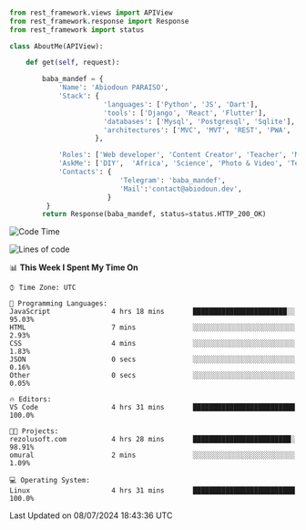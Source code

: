 ###
```python
from rest_framework.views import APIView
from rest_framework.response import Response
from rest_framework import status

class AboutMe(APIView):

    def get(self, request):

        baba_mandef = {
            'Name': 'Abiodoun PARAISO',
            'Stack': {
                       'languages': ['Python', 'JS', 'Dart'],
                       'tools': ['Django', 'React', 'Flutter'],
                       'databases': ['Mysql', 'Postgresql', 'Sqlite'],
                       'architectures': ['MVC', 'MVT', 'REST', 'PWA', 'SPA', 'MicroServices']
                     },

            'Roles': ['Web developer', 'Content Creator', 'Teacher', 'Mentor'],
            'AskMe': ['DIY',  'Africa', 'Science', 'Photo & Video', 'Tech'],
            'Contacts': {
                           'Telegram': 'baba_mandef',
                           'Mail':'contact@abiodoun.dev',
                        }
         }
        return Response(baba_mandef, status=status.HTTP_200_OK)

```                    

<!--START_SECTION:waka-->
![Code Time](http://img.shields.io/badge/Code%20Time-1%2C101%20hrs%2049%20mins-blue)

![Lines of code](https://img.shields.io/badge/From%20Hello%20World%20I%27ve%20Written-420%20Thousand%20lines%20of%20code-blue)

📊 **This Week I Spent My Time On** 

```text
⌚︎ Time Zone: UTC

💬 Programming Languages: 
JavaScript               4 hrs 18 mins       ███████████████████████░░   95.03% 
HTML                     7 mins              ░░░░░░░░░░░░░░░░░░░░░░░░░   2.93% 
CSS                      4 mins              ░░░░░░░░░░░░░░░░░░░░░░░░░   1.83% 
JSON                     0 secs              ░░░░░░░░░░░░░░░░░░░░░░░░░   0.16% 
Other                    0 secs              ░░░░░░░░░░░░░░░░░░░░░░░░░   0.05%

🔥 Editors: 
VS Code                  4 hrs 31 mins       █████████████████████████   100.0%

🐱‍💻 Projects: 
rezolusoft.com           4 hrs 28 mins       ████████████████████████░   98.91% 
omural                   2 mins              ░░░░░░░░░░░░░░░░░░░░░░░░░   1.09%

💻 Operating System: 
Linux                    4 hrs 31 mins       █████████████████████████   100.0%

```


 Last Updated on 08/07/2024 18:43:36 UTC
<!--END_SECTION:waka-->
